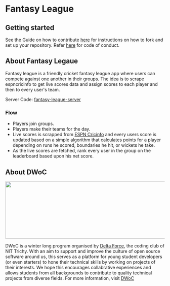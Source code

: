 # Fantasy League

## Getting started

See the Guide on how to contribute [here](CONTRIBUTING.md) for instructions on how to fork and set up your repository. Refer [here](CODE_OF_CONDUCT.md) for code of conduct.

## About Fantasy Legaue

Fantasy league is a friendly cricket fantasy league app where users can compete against one another in their groups. The idea is to scrape espncricinfo to get live scores data and assign scores to each player and then to every user's team.

Server Code: [fantasy-league-server](https://github.com/shreyshrey71/fantasy-league-server/)

### Flow

- Players join groups.
- Players make their teams for the day.
- Live scores is scrapped from [ESPN Cricinfo](http://espncricinfo.com/) and every users score is updated based on a simple algorithm that calculates points for a player depending on runs he scored, boundaries he hit, or wickets he take.
- As the live scores are fetched, rank every user in the group on the leaderboard based upon his net score.

## About DWoC

<a href="url"><img src="https://camo.githubusercontent.com/1ba815f1289125317c999a059ec95bfa5cba3894/68747470733a2f2f696d6775722e636f6d2f544c78357273762e706e67" height="180" width="550"> </a>

DWoC is a winter long program organised by [Delta Force](https://delta.nitt.edu/), the coding club of NIT Trichy. With an aim to support and improve the culture of open source software around us, this serves as a platform for young student developers (or even starters) to hone their technical skills by working on projects of their interests. We hope this encourages collabrative experiences and allows students from all backgrounds to contribute to quality technical projects from diverse fields. 
For more information, visit [DWoC](https://dwoc.io/)

